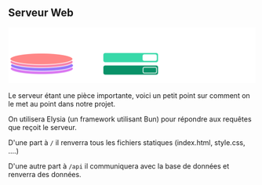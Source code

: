 ## Serveur Web

![schéma](../assets/chap-1-schema-grossier.png)

Le serveur étant une pièce importante, voici un petit point sur comment on le met au point dans notre projet.

On utilisera Elysia (un framework utilisant Bun) pour répondre aux requêtes que reçoit le serveur. 

D'une part à `/` il renverra tous les fichiers statiques (index.html, style.css, ....)

D'une autre part à `/api` il communiquera avec la base de données et renverra des données. 